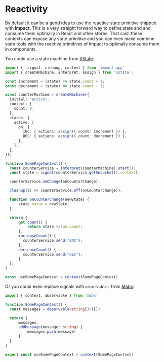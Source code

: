 # Reactivity

By default it can be a good idea to use the reactive state primitive shipped with **Impact**. This is a very straight forward way to define state and and consume them optimally in React and other stores. That said, these contexts can expose any state primitive and you can even make combine state tools with the reactive primitives of Impact to optimally consume them in components.

You could use a state machine from [XState](https://xstate.js.org/):

```ts
import {  signal, cleanup, context } from 'impact-app'
import { createMachine, interpret, assign } from 'xstate';

const increment = (state) => state.count + 1;
const decrement = (state) => state.count - 1;

const counterMachine = createMachine({
  initial: "active",
  context: {
    count: 0,
  },
  states: {
    active: {
      on: {
        INC: { actions: assign({ count: increment }) },
        DEC: { actions: assign({ count: decrement }) },
      },
    },
  },
});

function SomePageContext() {
  const counterService = interpret(counterMachine).start();
  const state = signal(counterService.getSnapshot().context);

  counterService.onChange(onCounterChange);

  cleanup(() => counterService.off(onCounterChange));

  function onCounterChange(newState) {
      state.value = newState;
  }

  return {
      get count() {
          return state.value.count;
      },
      increaseCount() {
        counterService.send("INC");
      },
      decreaseCount() {
        counterService.send("DEC");
      }
  };
}

const useSomePageContext = context(SomePageContext)
```

Or you could even replace signals with `observables` from [Mobx](https://mobx.js.org/README.html):

```ts
import { context, observable } from 'mobx'

function SomePageContext() {
  const messages = observable<string[]>([])

  return {
      messages,
      addMessage(message: string) {
          messages.push(message)
      }
  }
}

export const useSomePageContext = context(SomePageContext)
```